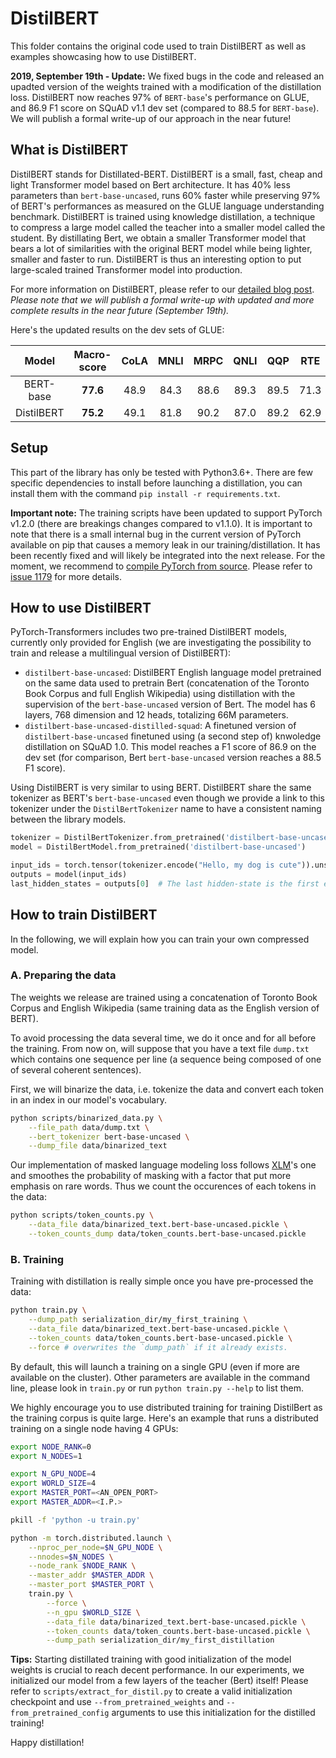 # DistilBERT

This folder contains the original code used to train DistilBERT as well as examples showcasing how to use DistilBERT.

**2019, September 19th - Update:** We fixed bugs in the code and released an upadted version of the weights trained with a modification of the distillation loss. DistilBERT now reaches 97% of `BERT-base`'s performance on GLUE, and 86.9 F1 score on SQuAD v1.1 dev set (compared to 88.5 for `BERT-base`). We will publish a formal write-up of our approach in the near future!

## What is DistilBERT

DistilBERT stands for Distillated-BERT. DistilBERT is a small, fast, cheap and light Transformer model based on Bert architecture. It has 40% less parameters than `bert-base-uncased`, runs 60% faster while preserving 97% of BERT's performances as measured on the GLUE language understanding benchmark. DistilBERT is trained using knowledge distillation, a technique to compress a large model called the teacher into a smaller model called the student. By distillating Bert, we obtain a smaller Transformer model that bears a lot of similarities with the original BERT model while being lighter, smaller and faster to run. DistilBERT is thus an interesting option to put large-scaled trained Transformer model into production.

For more information on DistilBERT, please refer to our [detailed blog post](https://medium.com/huggingface/smaller-faster-cheaper-lighter-introducing-distilbert-a-distilled-version-of-bert-8cf3380435b5
). *Please note that we will publish a formal write-up with updated and more complete results in the near future (September 19th).*

Here's the updated results on the dev sets of GLUE:

| Model      | Macro-score | CoLA | MNLI | MRPC | QNLI | QQP | RTE | SST-2 | STS-B | WNLI |
| :---:      |    :---:    | :---:| :---:| :---:| :---:| :---:| :---:| :---:| :---:| :---:|
| BERT-base  |  **77.6**   | 48.9 | 84.3 | 88.6 | 89.3 | 89.5 | 71.3 | 91.7 | 91.2 | 43.7 |
| DistilBERT |  **75.2**   | 49.1 | 81.8 | 90.2 | 87.0 | 89.2 | 62.9 | 92.7 | 90.7 | 44.4 |

## Setup

This part of the library has only be tested with Python3.6+. There are few specific dependencies to install before launching a distillation, you can install them with the command `pip install -r requirements.txt`. 

**Important note:** The training scripts have been updated to support PyTorch v1.2.0 (there are breakings changes compared to v1.1.0). It is important to note that there is a small internal bug in the current version of PyTorch available on pip that causes a memory leak in our training/distillation. It has been recently fixed and will likely be integrated into the next release. For the moment, we recommend to [compile PyTorch from source](https://github.com/pytorch/pytorch#from-source). Please refer to [issue 1179](https://github.com/huggingface/pytorch-transformers/issues/1179) for more details.

## How to use DistilBERT

PyTorch-Transformers includes two pre-trained DistilBERT models, currently only provided for English (we are investigating the possibility to train and release a multilingual version of DistilBERT):

- `distilbert-base-uncased`: DistilBERT English language model pretrained on the same data used to pretrain Bert (concatenation of the Toronto Book Corpus and full English Wikipedia) using distillation with the supervision of the `bert-base-uncased` version of Bert. The model has 6 layers, 768 dimension and 12 heads, totalizing 66M parameters.
- `distilbert-base-uncased-distilled-squad`: A finetuned version of `distilbert-base-uncased` finetuned using (a second step of) knwoledge distillation on SQuAD 1.0. This model reaches a F1 score of 86.9 on the dev set (for comparison, Bert `bert-base-uncased` version reaches a 88.5 F1 score).

Using DistilBERT is very similar to using BERT. DistilBERT share the same tokenizer as BERT's `bert-base-uncased` even though we provide a link to this tokenizer under the `DistilBertTokenizer` name to have a consistent naming between the library models.

```python
tokenizer = DistilBertTokenizer.from_pretrained('distilbert-base-uncased')
model = DistilBertModel.from_pretrained('distilbert-base-uncased')

input_ids = torch.tensor(tokenizer.encode("Hello, my dog is cute")).unsqueeze(0)
outputs = model(input_ids)
last_hidden_states = outputs[0]  # The last hidden-state is the first element of the output tuple
```

## How to train DistilBERT

In the following, we will explain how you can train your own compressed model.

### A. Preparing the data

The weights we release are trained using a concatenation of Toronto Book Corpus and English Wikipedia (same training data as the English version of BERT).

To avoid processing the data several time, we do it once and for all before the training. From now on, will suppose that you have a text file `dump.txt` which contains one sequence per line (a sequence being composed of one of several coherent sentences).

First, we will binarize the data, i.e. tokenize the data and convert each token in an index in our model's vocabulary.

```bash
python scripts/binarized_data.py \
    --file_path data/dump.txt \
    --bert_tokenizer bert-base-uncased \
    --dump_file data/binarized_text
```

Our implementation of masked language modeling loss follows [XLM](https://github.com/facebookresearch/XLM)'s one and smoothes the probability of masking with a factor that put more emphasis on rare words. Thus we count the occurences of each tokens in the data:

```bash
python scripts/token_counts.py \
    --data_file data/binarized_text.bert-base-uncased.pickle \
    --token_counts_dump data/token_counts.bert-base-uncased.pickle
```

### B. Training

Training with distillation is really simple once you have pre-processed the data:

```bash
python train.py \
    --dump_path serialization_dir/my_first_training \
    --data_file data/binarized_text.bert-base-uncased.pickle \
    --token_counts data/token_counts.bert-base-uncased.pickle \
    --force # overwrites the `dump_path` if it already exists.
```

By default, this will launch a training on a single GPU (even if more are available on the cluster). Other parameters are available in the command line, please look in `train.py` or run `python train.py --help` to list them.

We highly encourage you to use distributed training for training DistilBert as the training corpus is quite large. Here's an example that runs a distributed training on a single node having 4 GPUs:

```bash
export NODE_RANK=0
export N_NODES=1

export N_GPU_NODE=4
export WORLD_SIZE=4
export MASTER_PORT=<AN_OPEN_PORT>
export MASTER_ADDR=<I.P.>

pkill -f 'python -u train.py'

python -m torch.distributed.launch \
    --nproc_per_node=$N_GPU_NODE \
    --nnodes=$N_NODES \
    --node_rank $NODE_RANK \
    --master_addr $MASTER_ADDR \
    --master_port $MASTER_PORT \
    train.py \
        --force \
        --n_gpu $WORLD_SIZE \
        --data_file data/binarized_text.bert-base-uncased.pickle \
        --token_counts data/token_counts.bert-base-uncased.pickle \
        --dump_path serialization_dir/my_first_distillation
```

**Tips:** Starting distillated training with good initialization of the model weights is crucial to reach decent performance. In our experiments, we initialized our model from a few layers of the teacher (Bert) itself! Please refer to `scripts/extract_for_distil.py` to create a valid initialization checkpoint and use `--from_pretrained_weights` and `--from_pretrained_config` arguments to use this initialization for the distilled training!

Happy distillation!
